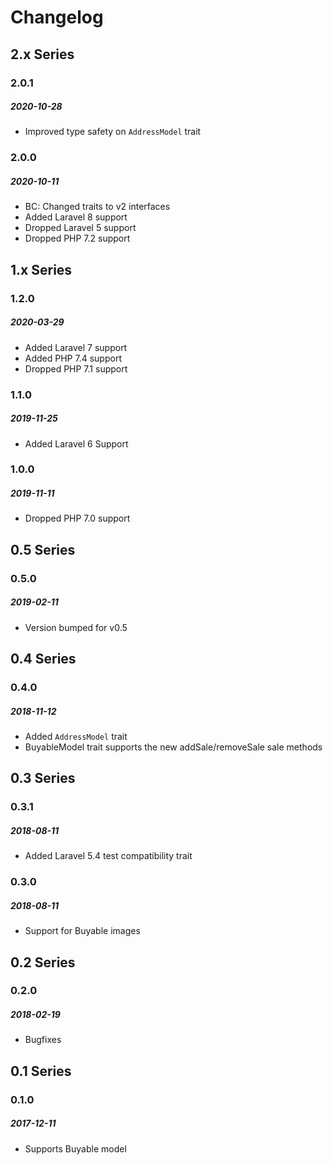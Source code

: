 # Changelog

## 2.x Series

### 2.0.1
##### 2020-10-28

- Improved type safety on `AddressModel` trait

### 2.0.0
##### 2020-10-11

- BC: Changed traits to v2 interfaces
- Added Laravel 8 support
- Dropped Laravel 5 support
- Dropped PHP 7.2 support

## 1.x Series

### 1.2.0
##### 2020-03-29

- Added Laravel 7 support
- Added PHP 7.4 support
- Dropped PHP 7.1 support

### 1.1.0
##### 2019-11-25

- Added Laravel 6 Support

### 1.0.0
##### 2019-11-11

- Dropped PHP 7.0 support

## 0.5 Series

### 0.5.0
##### 2019-02-11

- Version bumped for v0.5

## 0.4 Series

### 0.4.0
##### 2018-11-12

- Added `AddressModel` trait
- BuyableModel trait supports the new addSale/removeSale sale methods

## 0.3 Series

### 0.3.1
##### 2018-08-11

- Added Laravel 5.4 test compatibility trait

### 0.3.0
##### 2018-08-11

- Support for Buyable images

## 0.2 Series

### 0.2.0
##### 2018-02-19

- Bugfixes

## 0.1 Series

### 0.1.0
##### 2017-12-11

- Supports Buyable model

